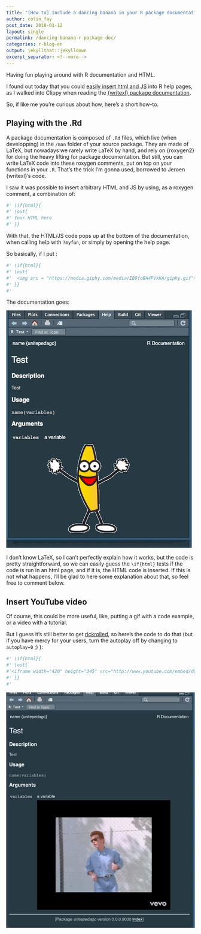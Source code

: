 ```yaml
---
title: "[How to] Include a dancing banana in your R package documentation"
author: colin_fay
post_date: 2018-01-12
layout: single
permalink: /dancing-banana-r-package-doc/
categories: r-blog-en
output: jekyllthat::jekylldown
excerpt_separator: <!--more-->
---
```


Having fun playing around with R documentation and HTML.

<!--more-->

I found out today that you could [easily insert html and
JS](https://twitter.com/_ColinFay/status/951838799918755842) into R help
pages, as I walked into Clippy when reading the [{writexl} package
documentation](https://twitter.com/_ColinFay/status/951819899248283651).

So, if like me you’re curious about how, here’s a short how-to.

## Playing with the .Rd

A package documentation is composed of `.Rd` files, which live (when
developping) in the `/man` folder of your source package. They are made
of LaTeX, but nowadays we rarely write LaTeX by hand, and rely on
{roxygen2} for doing the heavy lifting for package documentation. But
still, you can write LaTeX code into these roxygen comments, put on top
on your functions in your `.R`. That’s the trick I’m gonna used,
borrowed to Jeroen {writexl}’s code.

I saw it was possible to insert arbitrary HTML and JS by using, as a
roxygen comment, a combination of:

``` r
#' \if{html}{
#' \out{
#' Your HTML here
#' }}
```

With that, the HTML/JS code pops up at the bottom of the documentation,
when calling help with `?myfun`, or simply by opening the help page.

So basically, if I put :

``` r
#' \if{html}{
#' \out{
#'  <img src = "https://media.giphy.com/media/IB9foBA4PVkKA/giphy.gif">
#' }}
#'
```

The documentation
goes:

![](https://github.com/ColinFay/colinfay.github.io/raw/master/_posts/img/dancing-banana-r-package.gif)

I don’t know LaTeX, so I can’t perfectly explain how it works, but the
code is pretty straightforward, so we can easily guess the `\if{html}`
tests if the code is run in an html page, and if it is, the HTML code is
inserted. If this is not what happens, I’ll be glad to here some
explanation about that, so feel free to comment below.

## Insert YouTube video

Of course, this could be more useful, like, putting a gif with a code
example, or a video with a tutorial.

But I guess it’s still better to get
[rickrolled](https://www.youtube.com/watch?v=dQw4w9WgXcQ), so here’s the
code to do that (but if you have mercy for your users, turn the autoplay
off by changing to `autoplay=0` ;) ):

``` r
#' \if{html}{
#' \out{
#'<iframe width="420" height="345" src="http://www.youtube.com/embed/dQw4w9WgXcQ?autoplay=1" frameborder="0" allowfullscreen></iframe>
#' }}
#'
```

![](https://github.com/ColinFay/colinfay.github.io/raw/master/_posts/img/rick-rolled.gif)
